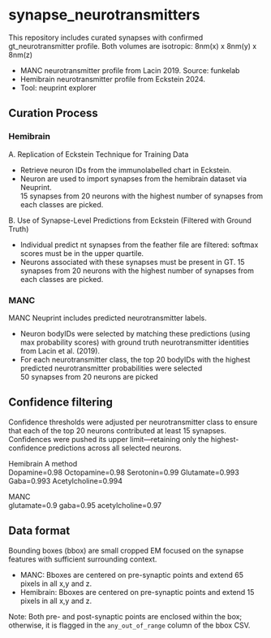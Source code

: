 # synapse_neurotransmitters

This repository includes curated synapses with confirmed gt_neurotransmitter profile. Both volumes are isotropic: 8nm(x) x 8nm(y) x 8nm(z) 

* MANC neurotransmitter profile from Lacin 2019. Source: funkelab
* Hemibrain neurotransmitter profile from Eckstein 2024.
* Tool: neuprint explorer 

## Curation Process 
### Hemibrain 

A. Replication of Eckstein Technique for Training Data
- Retrieve  neuron IDs from the immunolabelled chart in Eckstein.
- Neuron are used to import synapses from the hemibrain dataset via Neuprint.  
15 synapses from 20 neurons with the highest number of synapses from each classes are picked. 

B. Use of Synapse-Level Predictions from Eckstein (Filtered with Ground Truth)
- Individual predict nt synapses from the feather file are filtered: softmax scores must be in the upper quartile.
- Neurons associated with these synapses must be present in GT. 
15 synapses from 20 neurons with the highest number of synapses from each classes are picked. 

### MANC 
MANC Neuprint includes predicted neurotransmitter labels.
- Neuron bodyIDs were selected by matching these predictions (using max probability scores) with ground truth neurotransmitter identities from Lacin et al. (2019).
- For each neurotransmitter class, the top 20 bodyIDs with the highest predicted neurotransmitter probabilities were selected  
50 synapses from 20 neurons are picked

## Confidence filtering 

Confidence thresholds were adjusted per neurotransmitter class to ensure that each of the top 20 neurons contributed at least 15 synapses. Confidences were pushed its upper limit—retaining only the highest-confidence predictions across all selected neurons.

Hemibrain A method    
Dopamine=0.98
Octopamine=0.98
Serotonin=0.99
Glutamate=0.993
Gaba=0.993
Acetylcholine=0.994

MANC   
glutamate=0.9
gaba=0.95
acetylcholine=0.97 




## Data format 

Bounding boxes (bbox) are small cropped EM focused on the synapse features with sufficient surrounding context.  
* MANC: Bboxes are centered on pre-synaptic points and extend 65 pixels in all x,y and z. 
* Hemibrain: Bboxes are centered on pre-synaptic points and extend 15 pixels in all x,y and z.

Note: Both pre- and post-synaptic points are enclosed within the box; otherwise, it is flagged in the `any_out_of_range` column of the bbox CSV.


